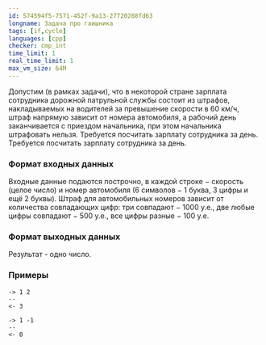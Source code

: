 ```yaml
---
id: 574594f5-7571-452f-9a13-27720288fd63
longname: Задача про гаишника
tags: [if,cycle]
languages: [cpp]
checker: cmp_int
time_limit: 1
real_time_limit: 1
max_vm_size: 64M
---
```



Допустим (в рамках задачи), что в некоторой стране зарплата сотрудника дорожной патрульной службы состоит из штрафов, накладываемых на водителей за превышение скорости в 60 км/ч, штраф напрямую зависит от номера автомобиля, а рабочий день заканчивается с приездом начальника, при этом начальника штрафовать нельзя. Требуется посчитать зарплату сотрудника за день. Требуется посчитать зарплату сотрудника за день.

### Формат входных данных

Входные данные подаются построчно, в каждой строке − скорость (целое число) и номер автомобиля (6 символов − 1 буква, 3 цифры и ещё 2 буквы). Штраф для автомобильных номеров зависит от количества совпадающих цифр: три совпадают − 1000 у.е., две любые цифры совпадают − 500 у.е., все цифры разные − 100  у.е.

### Формат выходных данных

Результат - одно число.

### Примеры

```
-> 1 2
--
<- 3
```

```
-> 1 -1
--
<- 0
```
